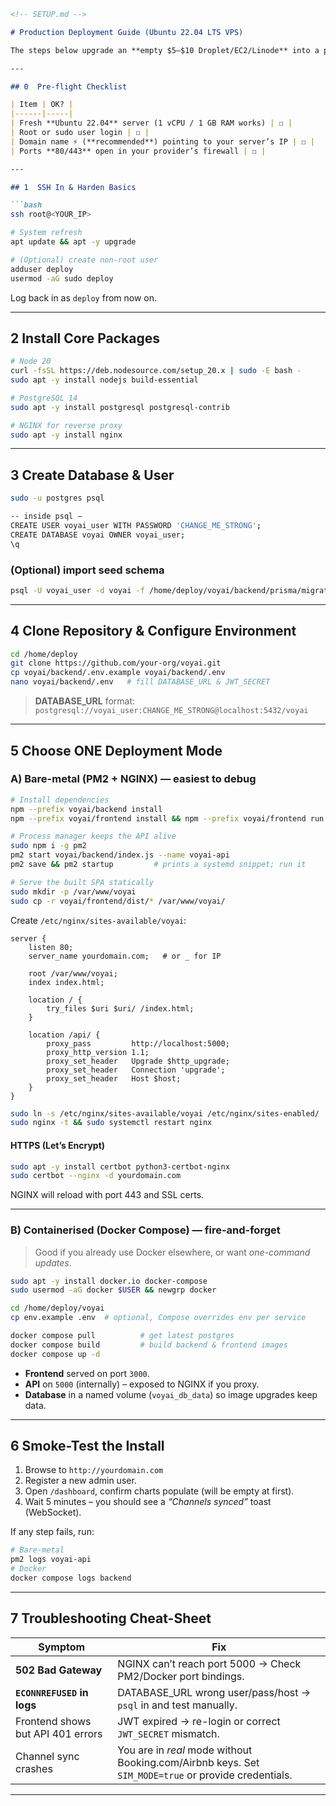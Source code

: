 ```markdown
<!-- SETUP.md -->

# Production Deployment Guide (Ubuntu 22.04 LTS VPS)

The steps below upgrade an **empty $5–$10 Droplet/EC2/Linode** into a publicly reachable VoyAI demo, *without assuming* prior DevOps experience.

---

## 0  Pre-flight Checklist

| Item | OK? |
|------|-----|
| Fresh **Ubuntu 22.04** server (1 vCPU / 1 GB RAM works) | ☐ |
| Root or sudo user login | ☐ |
| Domain name ⚡ (**recommended**) pointing to your server’s IP | ☐ |
| Ports **80/443** open in your provider’s firewall | ☐ |

---

## 1  SSH In & Harden Basics

```bash
ssh root@<YOUR_IP>

# System refresh
apt update && apt -y upgrade

# (Optional) create non-root user
adduser deploy
usermod -aG sudo deploy
````

Log back in as `deploy` from now on.

---

## 2  Install Core Packages

```bash
# Node 20
curl -fsSL https://deb.nodesource.com/setup_20.x | sudo -E bash -
sudo apt -y install nodejs build-essential

# PostgreSQL 14
sudo apt -y install postgresql postgresql-contrib

# NGINX for reverse proxy
sudo apt -y install nginx
```

---

## 3  Create Database & User

```bash
sudo -u postgres psql

-- inside psql —
CREATE USER voyai_user WITH PASSWORD 'CHANGE_ME_STRONG';
CREATE DATABASE voyai OWNER voyai_user;
\q
```

### (Optional) import seed schema

```bash
psql -U voyai_user -d voyai -f /home/deploy/voyai/backend/prisma/migrations/*_init/migration.sql
```

---

## 4  Clone Repository & Configure Environment

```bash
cd /home/deploy
git clone https://github.com/your-org/voyai.git
cp voyai/backend/.env.example voyai/backend/.env
nano voyai/backend/.env   # fill DATABASE_URL & JWT_SECRET
```

> **DATABASE\_URL** format:
> `postgresql://voyai_user:CHANGE_ME_STRONG@localhost:5432/voyai`

---

## 5  Choose **ONE** Deployment Mode

### A) Bare-metal (PM2 + NGINX) — easiest to debug

```bash
# Install dependencies
npm --prefix voyai/backend install
npm --prefix voyai/frontend install && npm --prefix voyai/frontend run build

# Process manager keeps the API alive
sudo npm i -g pm2
pm2 start voyai/backend/index.js --name voyai-api
pm2 save && pm2 startup         # prints a systemd snippet; run it

# Serve the built SPA statically
sudo mkdir -p /var/www/voyai
sudo cp -r voyai/frontend/dist/* /var/www/voyai/
```

Create `/etc/nginx/sites-available/voyai`:

```nginx
server {
    listen 80;
    server_name yourdomain.com;   # or _ for IP

    root /var/www/voyai;
    index index.html;

    location / {
        try_files $uri $uri/ /index.html;
    }

    location /api/ {
        proxy_pass         http://localhost:5000;
        proxy_http_version 1.1;
        proxy_set_header   Upgrade $http_upgrade;
        proxy_set_header   Connection 'upgrade';
        proxy_set_header   Host $host;
    }
}
```

```bash
sudo ln -s /etc/nginx/sites-available/voyai /etc/nginx/sites-enabled/
sudo nginx -t && sudo systemctl restart nginx
```

#### HTTPS (Let’s Encrypt)

```bash
sudo apt -y install certbot python3-certbot-nginx
sudo certbot --nginx -d yourdomain.com
```

NGINX will reload with port 443 and SSL certs.

---

### B) Containerised (Docker Compose) — fire-and-forget

> Good if you already use Docker elsewhere, or want *one-command updates*.

```bash
sudo apt -y install docker.io docker-compose
sudo usermod -aG docker $USER && newgrp docker

cd /home/deploy/voyai
cp env.example .env  # optional, Compose overrides env per service

docker compose pull          # get latest postgres
docker compose build         # build backend & frontend images
docker compose up -d
```

* **Frontend** served on port `3000`.
* **API** on `5000` (internally) – exposed to NGINX if you proxy.
* **Database** in a named volume (`voyai_db_data`) so image upgrades keep data.

---

## 6  Smoke-Test the Install

1. Browse to `http://yourdomain.com`
2. Register a new admin user.
3. Open `/dashboard`, confirm charts populate (will be empty at first).
4. Wait 5 minutes – you should see a *“Channels synced”* toast (WebSocket).

If any step fails, run:

```bash
# Bare-metal
pm2 logs voyai-api
# Docker
docker compose logs backend
```

---

## 7  Troubleshooting Cheat-Sheet

| Symptom                           | Fix                                                                                                 |
| --------------------------------- | --------------------------------------------------------------------------------------------------- |
| **502 Bad Gateway**               | NGINX can’t reach port 5000 → Check PM2/Docker port bindings.                                       |
| **`ECONNREFUSED` in logs**        | DATABASE\_URL wrong user/pass/host → `psql` in and test manually.                                   |
| Frontend shows but API 401 errors | JWT expired → re-login or correct `JWT_SECRET` mismatch.                                            |
| Channel sync crashes              | You are in *real* mode without Booking.com/Airbnb keys. Set `SIM_MODE=true` or provide credentials. |

---
